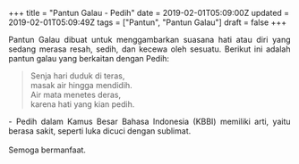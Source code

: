 +++
title = "Pantun Galau - Pedih"
date = 2019-02-01T05:09:00Z
updated = 2019-02-01T05:09:49Z
tags = ["Pantun", "Pantun Galau"]
draft = false
+++

<div dir="ltr" style="text-align: left;" trbidi="on"><div style="text-align: justify;">Pantun Galau dibuat untuk menggambarkan suasana hati atau diri yang sedang merasa resah, sedih, dan kecewa oleh sesuatu. Berikut ini adalah pantun galau yang berkaitan dengan Pedih:</div><blockquote class="tr_bq"><div style="text-align: left;">Senja hari duduk di teras,<br />masak air hingga mendidih.<br />Air mata menetes deras,<br />karena hati yang kian pedih.</div></blockquote><div style="text-align: justify;">- Pedih dalam Kamus Besar Bahasa Indonesia (KBBI) memiliki arti, yaitu berasa sakit, seperti luka dicuci dengan sublimat.</div><div style="text-align: justify;"><br /></div><div style="text-align: justify;">Semoga bermanfaat. </div></div>
